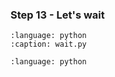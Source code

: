 ### Step 13 - Let's wait

```{literalinclude} wait.py
:language: python
:caption: wait.py
```

```{literalinclude} step13.py
:language: python
```

```{admonition} Summary
```
